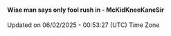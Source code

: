 #### Wise man says only fool rush in - McKidKneeKaneSir
Updated on 06/02/2025 - 00:53:27 (UTC) Time Zone
